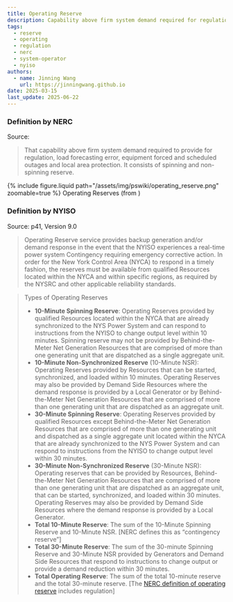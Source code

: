 ```yaml
---
title: Operating Reserve
description: Capability above firm system demand required for regulation, load forecasting error, and outages.
tags:
  - reserve
  - operating
  - regulation
  - nerc
  - system-operator
  - nyiso
authors:
  - name: Jinning Wang
    url: https://jinningwang.github.io
date: 2025-03-15
last_update: 2025-06-22
---
```


### Definition by NERC

Source: <d-cite key="nerc2024glossary"></d-cite>

> That capability above firm system demand required to provide for regulation, load forecasting error, equipment forced and scheduled outages and local area protection.
> It consists of spinning and non-spinning reserve.

<div class="row mt-3">
    <div class="col-sm mt-3 mt-md-0">
        {% include figure.liquid
        path="/assets/img/pswiki/operating_reserve.png"
        zoomable=true %}
        Operating Reserves (from <d-cite key="nerc2021reserve"></d-cite>)
    </div>
</div>

### Definition by NYISO

Source: <d-cite key="nyiso2025ancillary"></d-cite> p41, Version 9.0

> Operating Reserve service provides backup generation and/or demand response in the event that the NYISO experiences a real-time power system Contingency requiring emergency corrective action. In order for the New York Control Area (NYCA) to respond in a timely fashion, the reserves must be available from qualified Resources located within the NYCA and within specific regions, as required by the NYSRC and other applicable reliability standards.

> Types of Operating Reserves
>
> - **10-Minute Spinning Reserve**: Operating Reserves provided by qualified Resources located within the NYCA that are already synchronized to the NYS Power System and can respond to instructions from the NYISO to change output level within 10 minutes. Spinning reserve may not be provided by Behind-the-Meter Net Generation Resources that are comprised of more than one generating unit that are dispatched as a single aggregate unit.
> - **10-Minute Non-Synchronized Reserve** (10-Minute NSR): Operating Reserves provided by Resources that can be started, synchronized, and loaded within 10 minutes. Operating Reserves may also be provided by Demand Side Resources where the demand response is provided by a Local Generator or by Behind-the-Meter Net Generation Resources that are comprised of more than one generating unit that are dispatched as an aggregate unit.
> - **30-Minute Spinning Reserve**: Operating Reserves provided by qualified Resources except Behind-the-Meter Net Generation Resources that are comprised of more than one generating unit and dispatched as a single aggregate unit located within the NYCA that are already synchronized to the NYS Power System and can respond to instructions from the NYISO to change output level within 30 minutes.
> - **30-Minute Non-Synchronized Reserve** (30-Minute NSR): Operating reserves that can be provided by Resources, Behind-the-Meter Net Generation Resources that are comprised of more than one generating unit that are dispatched as an aggregate unit, that can be started, synchronized, and loaded within 30 minutes. Operating Reserves may also be provided by Demand Side Resources where the demand response is provided by a Local Generator.
> - **Total 10-Minute Reserve**: The sum of the 10-Minute Spinning Reserve and 10-Minute NSR. [NERC defines this as “contingency reserve”]
> - **Total 30-Minute Reserve**: The sum of the 30-minute Spinning Reserve and 30-Minute NSR provided by Generators and Demand Side Resources that respond to instructions to change output or provide a demand reduction within 30 minutes.
> - **Total Operating Reserve**: The sum of the total 10-minute reserve and the total 30-minute reserve. [The [NERC definition of operating reserve](/wiki/operating-reserve) includes regulation]
